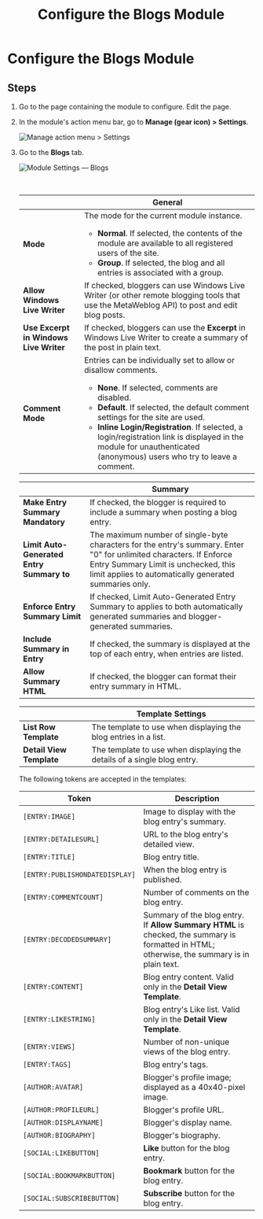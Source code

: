 ﻿---
uid: config-module-blogs
locale: en
title: Configure the Blogs Module
dnnversion: 09.02.00
related-topics: 
---

# Configure the Blogs Module

## Steps

1.  Go to the page containing the module to configure. Edit the page.
2.  In the module's action menu bar, go to **Manage (gear icon) \> Settings**.
    
      
    
    ![Manage action menu > Settings](/images/scr-actionmenu-manage-settings.png)
    
      
    
3.  Go to the **Blogs** tab.
    
      
    
    ![Module Settings — Blogs](/images/scr-modulesettings-Blogs.png)
    
      
    
     
    
    |  |**General**|
    |---|---|
    |**Mode**|The mode for the current module instance.<ul><li>**Normal**. If selected, the contents of the module are available to all registered users of the site.</li><li>**Group**. If selected, the blog and all entries is associated with a group.</li></ul>|
    |**Allow Windows Live Writer**|If checked, bloggers can use Windows Live Writer (or other remote blogging tools that use the MetaWeblog API) to post and edit blog posts.|
    |**Use Excerpt in Windows Live Writer**|If checked, bloggers can use the **Excerpt** in Windows Live Writer to create a summary of the post in plain text.|
    |**Comment Mode**|Entries can be individually set to allow or disallow comments.<ul><li>**None**. If selected, comments are disabled.</li><li>**Default**. If selected, the default comment settings for the site are used.</li><li>**Inline Login/Registration**. If selected, a login/registration link is displayed in the module for unauthenticated (anonymous) users who try to leave a comment.|
    
    
    |  |**Summary**|
    |---|---|
    |**Make Entry Summary Mandatory**|If checked, the blogger is required to include a summary when posting a blog entry.|
    |**Limit Auto-Generated Entry Summary to**|The maximum number of single-byte characters for the entry's summary. Enter "0" for unlimited characters. If Enforce Entry Summary Limit is unchecked, this limit applies to automatically generated summaries only.|
    |**Enforce Entry Summary Limit**|If checked, Limit Auto-Generated Entry Summary to applies to both automatically generated summaries and blogger-generated summaries.|
    |**Include Summary in Entry**|If checked, the summary is displayed at the top of each entry, when entries are listed.|
    |**Allow Summary HTML**|If checked, the blogger can format their entry summary in HTML.|
    

    |  |**Template Settings**|
    |---|---|    
    |**List Row Template**|The template to use when displaying the blog entries in a list.|
    |**Detail View Template**|The template to use when displaying the details of a single blog entry.|
    

    
    The following tokens are accepted in the templates:
    
    |**Token**|**Description**|
    |---|---|
    |`[ENTRY:IMAGE]`|Image to display with the blog entry's summary.|
    |`[ENTRY:DETAILESURL]`|URL to the blog entry's detailed view.|
    |`[ENTRY:TITLE]`|Blog entry title.|
    |`[ENTRY:PUBLISHONDATEDISPLAY]`|When the blog entry is published.|
    |`[ENTRY:COMMENTCOUNT]`|Number of comments on the blog entry.|
    |`[ENTRY:DECODEDSUMMARY]`|Summary of the blog entry. If **Allow Summary HTML** is checked, the summary is formatted in HTML; otherwise, the summary is in plain text.|
    |`[ENTRY:CONTENT]`|Blog entry content. Valid only in the **Detail View Template**.|
    |`[ENTRY:LIKESTRING]`|Blog entry's Like list. Valid only in the **Detail View Template**.|
    |`[ENTRY:VIEWS]`|Number of non-unique views of the blog entry.|
    |`[ENTRY:TAGS]`|Blog entry's tags.|
    |`[AUTHOR:AVATAR]`|Blogger's profile image; displayed as a 40x40-pixel image.|
    |`[AUTHOR:PROFILEURL]`|Blogger's profile URL.|
    |`[AUTHOR:DISPLAYNAME]`|Blogger's display name.|
    |`[AUTHOR:BIOGRAPHY]`|Blogger's biography.|
    |`[SOCIAL:LIKEBUTTON]`|**Like** button for the blog entry.|
    |`[SOCIAL:BOOKMARKBUTTON]`|**Bookmark** button for the blog entry.|
    |`[SOCIAL:SUBSCRIBEBUTTON]`|**Subscribe** button for the blog entry.|
